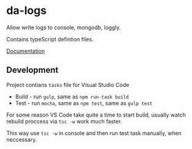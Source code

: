 # da-logs

<!--
[![Build Status](https://travis-ci.org/data-avail/da-logs.svg?branch=master)](https://travis-ci.org/data-avail/da-logs)
-->

Allow write logs to console, mongodb, loggly.

Contains typeScript defintion files. 

[Documentation](https://data-avail.github.io/da-logs)

<!--
## Test

Set up uri for test db 

+ In `.npmrc` set `SOME_URI=xxx`, higest priority
+ In `package.json` field `config.SOME_URI`


Run test
 
`npm test`

If wanna use with `travis` don't forgate to add service to `services` in 
`.travis.yml` file.
-->
## Development

Project contians `tasks` file for Visual Studio Code

+ Build - run `gulp`, same as `npm run-task build`
+ Test - run `mocha`, same as `npm test`, same as `gulp test`

For some reason VS Code take quite a time to start build,
usually watch rebuild proccess via `tsc -w` work much faster.

This way use `tsc -w` in console and then run test task manually,
when neccessary.   

<!--
## Documentation 

Generate `typedoc ./src/index.ts` 

To publish docs  on `github`
```
git checkout --orphan gh-pages
git add --all .
git commit -am "first commit"
git push origin gh-pages
``` 
-->